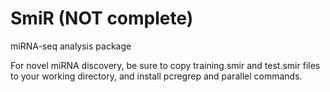 # SmiR (NOT complete)
miRNA-seq analysis package

For novel miRNA discovery, be sure to copy training.smir and test.smir files to your working directory, and install pcregrep and parallel commands.
